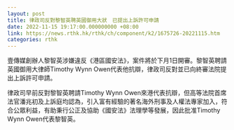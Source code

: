 ```yaml
---
layout: post
title: 律政司反對黎智英聘英國御用大狀　已提出上訴許可申請
date: 2022-11-15 19:17:00.000000000 +08:00
link: https://news.rthk.hk/rthk/ch/component/k2/1675726-20221115.htm
categories: rthk
---
```


壹傳媒創辦人黎智英涉嫌違反《港區國安法》，案件將於下月1日開審。黎智英聘請英國御用大律師Timothy Wynn Owen代表他抗辯，律政司反對並已向終審法院提出上訴許可申請。

律政司早前反對黎智英聘請Timothy Wynn Owen來港代表抗辯，但高等法院首席法官潘兆初及上訴庭均認為，引入富有經驗的著名海外刑事及人權法專家加入，符合公眾利益，有助秉行公正及協助《國安法》法理學等發展，因此批准Timothy Wynn Owen代表黎智英。
